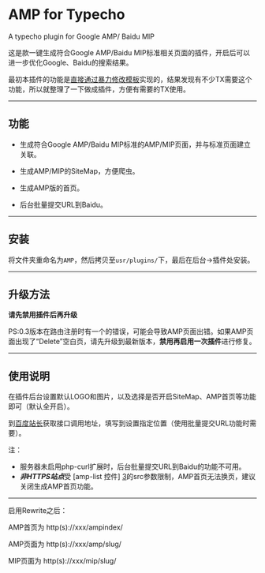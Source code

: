 # AMP for Typecho
 A typecho plugin for Google AMP/ Baidu MIP

这是款一键生成符合Google AMP/Baidu MIP标准相关页面的插件，开启后可以进一步优化Google、Baidu的搜索结果。

最初本插件的功能是[直接通过暴力修改模板][1]实现的，结果发现有不少TX需要这个功能，所以就整理了一下做成插件，方便有需要的TX使用。

---
## 功能

- 生成符合Google AMP/Baidu MIP标准的AMP/MIP页面，并与标准页面建立关联。

- 生成AMP/MIP的SiteMap，方便爬虫。

- 生成AMP版的首页。
 
- 后台批量提交URL到Baidu。

---
## 安装

将文件夹重命名为`AMP`，然后拷贝至`usr/plugins/`下，最后在后台->插件处安装。

---
## 升级方法

**请先禁用插件后再升级**

PS:0.3版本在路由注册时有一个的错误，可能会导致AMP页面出错。如果AMP页面出现了“Delete”空白页，请先升级到最新版本，**禁用再启用一次插件**进行修复。

---
## 使用说明

在插件后台设置默认LOGO和图片，以及选择是否开启SiteMap、AMP首页等功能即可（默认全开启）。

到[百度站长][2]获取接口调用地址，填写到设置指定位置（使用批量提交URL功能时需要）。

注：
- 服务器未启用php-curl扩展时，后台批量提交URL到Baidu的功能不可用。
- ***非HTTPS站点***受 [amp-list 控件] [3]的src参数限制，AMP首页无法换页，建议关闭生成AMP首页功能。

---

启用Rewrite之后：

AMP首页为 http(s)://xxx/ampindex/

AMP页面为 http(s)://xxx/amp/slug/

MIP页面为 http(s)://xxx/mip/slug/




  [1]: https://holmesian.org/typecho-upgrade-AMP
  [2]: http://ziyuan.baidu.com/mip/index
  [3]: https://www.ampproject.org/docs/reference/components/amp-list
